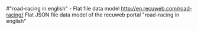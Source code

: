 #"road-racing in english" - Flat file data model
http://en.recuweb.com/road-racing/
Flat JSON file data model of the recuweb portal "road-racing in english"
